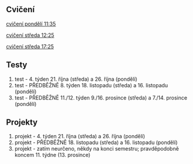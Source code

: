 ## Cvičení

[cvičení pondělí 11:35](https://github.com/milankostak/PGRF1-2020/tree/master/src/pondeli_11_35_c06)

[cvičení středa 12:25](https://github.com/milankostak/PGRF1-2020/tree/master/src/streda_12_25_c01)

[cvičení středa 17:25](https://github.com/milankostak/PGRF1-2020/tree/master/src/streda_17_25_c02)


## Testy

1. test - 4. týden 21. října (středa) a 26. října (pondělí)
2. test - PŘEDBĚŽNĚ 8. týden 18. listopadu (středa) a 16. listopadu (pondělí)
3. test - PŘEDBĚŽNĚ 11./12. týden 9./16. prosince (středa) a 7./14. prosince (pondělí)


## Projekty

1. projekt - 4. týden 21. října (středa) a 26. října (pondělí)
2. projekt - PŘEDBĚŽNĚ 18. listopadu (středa)  a 16. listopadu (pondělí)
3. projekt - zatím neurčeno, někdy na konci semestru; pravděpodobně koncem 11. týdne (13. prosince)

